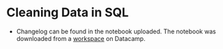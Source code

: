 # Cleaning Data in SQL
- Changelog can be found in the notebook uploaded. The notebook was downloaded from a [workspace](https://app.datacamp.com/workspace/w/b0bcb8ab-dc5b-45f8-a660-5c52890c5bec/edit) on Datacamp.
